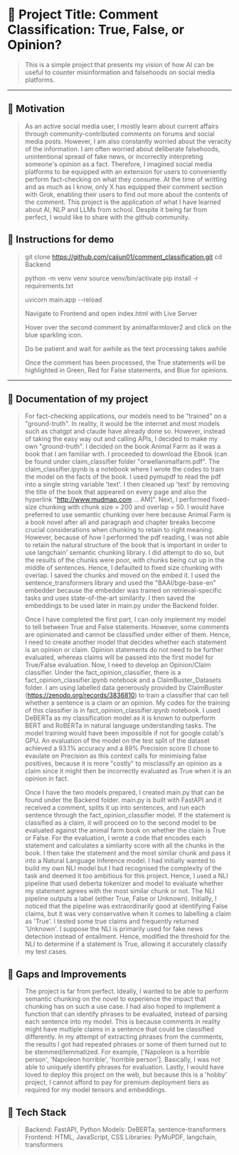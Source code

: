 # 🧠 Project Title: Comment Classification: True, False, or Opinion?

> This is a simple project that presents my vision of how AI can be useful to counter misinformation and falsehoods on social media platforms.

---

## 📌 Motivation

> As an active social media user, I mostly learn about current affairs through community-contributed comments on forums and social media posts. However, I am also constantly worried about the veracity of the information. I am often worried about deliberate falsehoods, unintentional spread of fake news, or incorrectly interpreting someone's opinion as a fact. Therefore, I imagined social media platforms to be equipped with an extension for users to conveniently perform fact-checking on what they consume. At the time of writting and as much as I know, only X has equipped their comment section with Grok, enabling their users to find out more about the contents of the comment. This project is the application of what I have learned about AI, NLP and LLMs from school. Despite it being far from perfect, I would like to share with the github community.


## 📌 Instructions for demo

> git clone https://github.com/caijun01/comment_classification.git
> cd Backend
> 
> python -m venv venv
> source venv/bin/activate
> pip install -r requirements.txt
>
> uvicorn main:app --reload
>
> Navigate to Frontend and open index.html with Live Server
>
> Hover over the second comment by animalfarmlover2 and click on the blue sparkling icon.
>
> Do be patient and wait for awhile as the text processing takes awhile
>
> Once the comment has been processed, the True statements will be highlighted in Green, Red for False statements, and Blue for opinions.

---

## 📌 Documentation of my project
> For fact-checking applications, our models need to be "trained" on a "ground-truth". In reality, it would be the internet and most models such as chatgpt and claude have already done so. However, instead of taking the easy way out and calling APIs, I decided to make my own "ground-truth". I decided on the book Animal Farm as it was a book that I am familiar with. I proceeded to download the Ebook (can be found under claim_classifier folder "orwellanimalfarm.pdf". The claim_classifier.ipynb is a notebook where I wrote the codes to train the model on the facts of the book. I used pymupdf to read the pdf into a single string variable 'text'. I then cleaned up 'text' by removing the title of the book that appeared on every page and also the hyperlink "http://www.mudmap.com ... AM]". Next, I performed fixed-size chunking with chunk size = 200 and overlap = 50. I would have preferred to use semantic chunking over here because Animal Farm is a book novel after all and paragraph and chapter breaks become crucial considerations when chunking to retain to right meaning. However, because of how I performed the pdf reading, I was not able to retain the natural structure of the book that is important in order to use langchain' semantic chunking library. I did attempt to do so, but the results of the chunks were poor, with chunks being cut up in the middle of sentences. Hence, I defaulted to fixed size chunking with overlap. I saved the chunks and moved on the embed it. I used the sentence_transformers library and used the "BAAI/bge-base-en" embedder because the embedder was trained on retrieval-specific tasks and uses state-of-the-art similarity. I then saved the embeddings to be used later in main.py under the Backend folder.
>
> Once I have completed the first part, I can only implement my model to tell between True and False statements. However, some comments are opinionated and cannot be classified under either of them. Hence, I need to create another model that decides whether each statement is an opinion or claim. Opinion statements do not need to be further evaluated, whereas claims will be passed into the first model for True/False evaluation. Now, I need to develop an Opinion/Claim classifier. Under the fact_opinion_classifier, there is a fact_opinion_classifier.ipynb notebook and a ClaimBuster_Datasets folder. I am using labelled data generously provided by ClaimBuster (https://zenodo.org/records/3836810) to train a classifier that can tell whether a sentence is a claim or an opinion. My codes for the training of this classifier is in fact_opinion_classifier.ipynb notebook. I used DeBERTa as my classification model as it is known to outperform BERT and RoBERTa in natural language understanding tasks. The model training would have been impossible if not for google colab's GPU. An evaluation of the model on the test split of the dataset achieved a 93.1% accuracy and a 89% Precision score (I chose to evaulate on Precision as this context calls for minimising false positives, because it is more "costly" to misclassify an opinion as a claim since it might then be incorrectly evaluated as True when it is an opinion in fact.
>
> Once I have the two models prepared, I created main.py that can be found under the Backend folder. main.py is built with FastAPI and it received a comment, splits it up into sentences, and run each sentence through the fact_opinion_classifier model. If the statement is classified as a claim, it will proceed on to the second model to be evaluated against the animal farm book on whether the claim is True or False. For the evaluation, I wrote a code that encodes each statement and calculates a similarity score with all the chunks in the book. I then take the statement and the most similar chunk and pass it into a Natural Language Inference model. I had initially wanted to build my own NLI model but I had recognised the complexity of the task and deemed it too ambitious for this project. Hence, I used a NLI pipeline that used deberta tokenizer and model to evaluate whether my statement agrees with the most similar chunk or not. The NLI pipeline outputs a label (either True, False or Unknown). Initially, I noticed that the pipeline was extraordinarily good at identifying False claims, but it was very conservative when it comes to labelling a claim as 'True'. I tested some true claims and frequently returned 'Unknown'. I suppose the NLI is primarily used for fake news detection instead of entailment. Hence, modified the threshold for the NLI to determine if a statement is True, allowing it accurately classify my test cases.

## 📌 Gaps and Improvements
> The project is far from perfect. Ideally, I wanted to be able to perform semantic chunking on the novel to experience the impact that chunking has on such a use case. I had also hoped to implement a function that can identify phrases to be evaluated, instead of parsing each sentence into my model. This is because comments in reality might have multiple claims in a sentence that could be classified differently. In my attempt of extracting phrases from the comments, the results I got had repeated phrases or some of them turned out to be stemmed/lemmatized. For example, ['Napoleon is a horrible person', 'Napoleon horrible', 'horrible person']. Basically, I was not able to uniquely identify phrases for evaluation. Lastly, I would have loved to deploy this project on the web, but because this is a 'hobby' project, I cannot afford to pay for premium deployment tiers as required for my model tensors and embeddings.

## 📌 Tech Stack
> Backend: FastAPI, Python
> Models: DeBERTa, sentence-transformers
> Frontend: HTML, JavaScript, CSS
> Libraries: PyMuPDF, langchain, transformers

